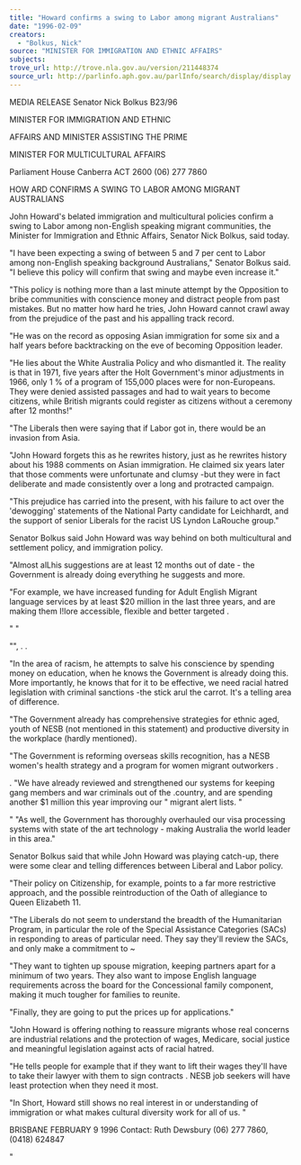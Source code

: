 ```yaml
---
title: "Howard confirms a swing to Labor among migrant Australians"
date: "1996-02-09"
creators:
  - "Bolkus, Nick"
source: "MINISTER FOR IMMIGRATION AND ETHNIC AFFAIRS"
subjects:
trove_url: http://trove.nla.gov.au/version/211448374
source_url: http://parlinfo.aph.gov.au/parlInfo/search/display/display.w3p;query=Id%3A%22media/pressrel/SHQ20%22
---
```


  MEDIA RELEASE  Senator Nick Bolkus  B23/96 

  MINISTER FOR IMMIGRATION AND ETHNIC 

  AFFAIRS AND MINISTER ASSISTING THE PRIME 

  MINISTER FOR MULTICULTURAL AFFAIRS 

  Parliament House Canberra ACT 2600  (06) 277 7860 

  HOW ARD CONFIRMS A SWING TO LABOR AMONG MIGRANT AUSTRALIANS 

  John Howard's belated immigration and multicultural policies confirm a swing to Labor  among non-English speaking migrant communities, the Minister for Immigration and Ethnic  Affairs, Senator Nick Bolkus, said today. 

  "I have been expecting a swing of between 5 and 7 per cent to Labor among non-English  speaking background Australians," Senator Bolkus said. "I believe this policy will confirm  that swing and maybe even increase it." 

  "This policy is nothing more than a last minute attempt by the Opposition to bribe  communities with conscience money and distract people from past mistakes. But no matter  how hard he tries, John Howard cannot crawl away from the prejudice of the past and his  appalling track record. 

  "He was on the record as opposing Asian immigration for some six and a half years before  backtracking on the eve of becoming Opposition leader. 

  "He lies about the White Australia Policy and who dismantled it. The reality is that in 1971,  five years after the Holt Government's minor adjustments in 1966, only 1 % of a program  of 155,000 places were for non-Europeans. They were denied assisted passages and had to  wait years to become citizens, while British migrants could register as citizens without a  ceremony after 12 months!" 

  "The Liberals then were saying that if Labor got in, there would be an invasion from Asia. 

  "John Howard forgets this as he rewrites history, just as he rewrites history about his 1988  comments on Asian immigration. He claimed six years later that those comments were  unfortunate and clumsy -but they were in fact deliberate and made consistently over a long  and protracted campaign. 

  "This prejudice has carried into the present, with his failure to act over the 'dewogging'  statements of the National Party candidate for Leichhardt, and the support of senior Liberals  for the racist US Lyndon LaRouche group." 

  Senator Bolkus said John Howard was way behind on both multicultural and settlement  policy, and immigration policy. 

  "Almost alLhis suggestions are at least 12 months out of date - the Government is already  doing everything he suggests and more. 

  "For example, we have increased funding for Adult English Migrant language services by  at least $20 million in the last three years, and are making them I!lore accessible, flexible and  better targeted . 

   "  " 

  "", .  . 

  "In the area of racism, he attempts to salve his conscience by spending money on education,  when he knows the Government is already doing this. More importantly, he knows that for  it to be effective, we need racial hatred legislation with criminal sanctions -the stick arul the  carrot. It's a telling area of difference. 

  "The Government already has comprehensive strategies for ethnic aged, youth of NESB (not  mentioned in this statement) and productive diversity in the workplace (hardly mentioned). 

  "The Government is reforming overseas skills recognition, has a NESB women's health  strategy and a program for women migrant outworkers . 

  . "We have already reviewed and strengthened our systems for keeping gang members and war  criminals out of the .country, and are spending another $1 million this year improving our  " migrant alert lists. " 

  " "As well, the Government has thoroughly overhauled our visa processing systems with state  of the art technology - making Australia the world leader in this area." 

  Senator Bolkus said that while John Howard was playing catch-up, there were some clear and  telling differences between Liberal and Labor policy. 

  "Their policy on Citizenship, for example, points to a far more restrictive approach, and the  possible reintroduction of the Oath of allegiance to Queen Elizabeth 11. 

  "The Liberals do not seem to understand the breadth of the Humanitarian Program, in  particular the role of the Special Assistance Categories (SACs) in responding to areas of  particular need. They say they'll review the SACs, and only make a commitment to  ~

  "They want to tighten up spouse migration, keeping partners apart for a minimum of two  years. They also want to impose English language requirements across the board for the  Concessional family component, making it much tougher for families to reunite. 

  "Finally, they are going to put the prices up for applications." 

  "John Howard is offering nothing to reassure migrants whose real concerns are industrial  relations and the protection of wages, Medicare, social justice and meaningful legislation  against acts of racial hatred. 

  "He tells people for example that if they want to lift their wages they'll have to take their  lawyer with them to sign contracts . NESB job seekers will have least protection when  they need it most. 

  "In Short, Howard still shows no real interest in or understanding of immigration or what  makes cultural diversity work for all of us. " 

  BRISBANE FEBRUARY 9 1996 Contact: Ruth Dewsbury (06) 277 7860, (0418) 624847 

   " 

